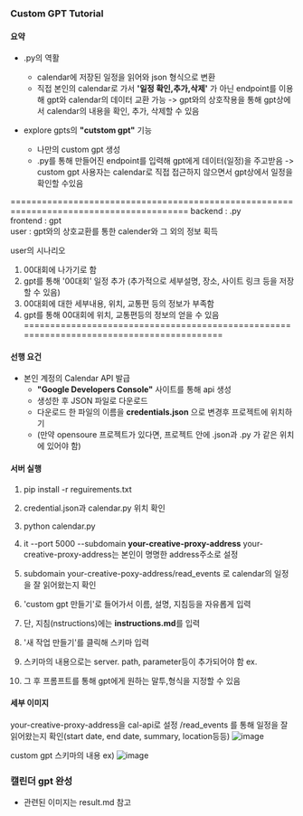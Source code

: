 ### Custom GPT Tutorial

#### 요약
- .py의 역활
  - calendar에 저장된 일정을 읽어와 json 형식으로 변환
  - 직접 본인의 calendar로 가서 **'일정 확인,추가,삭제'** 가 아닌 endpoint를 이용해 gpt와 calendar의 데이터 교환 가능
  -> gpt와의 상호작용을 통해 gpt상에서 calendar의 내용을 확인, 추가, 삭제할 수 있음

- explore gpts의 **"cutstom gpt"** 기능 
  - 나만의 custom gpt 생성 
  - .py를 통해 만들어진 endpoint를 입력해 gpt에게 데이터(일정)을 주고받음
    -> custom gpt 사용자는 calendar로 직접 접근하지 않으면서 gpt상에서 일정을 확인할 수있음

========================================================================================
backend : .py  
frontend : gpt  
user : gpt와의 상호교환를 통한 calender와 그 외의 정보 획득

user의 시나리오 
1) 00대회에 나가기로 함
2) gpt를 통해 '00대회' 일정 추가 (추가적으로 세부설명, 장소, 사이트 링크 등을 저장할 수 있음)
3) 00대회에 대한 세부내용, 위치, 교통편 등의 정보가 부족함
4) gpt를 통해 00대회에 위치, 교통편등의 정보의 얻을 수 있음
=========================================================================================

#### 선행 요건
- 본인 계정의 Calendar API 발급
    -  **"Google Developers Console"** 사이트를 통해 api 생성
    -  생성한 후 JSON 파일로 다운로드
    -  다운로드 한 파일의 이름을 **credentials.json** 으로 변경후 프로젝트에 위치하기
    -  (만약 opensoure 프로젝트가 있다면, 프로젝트 안에 .json과 .py 가 같은 위치에 있어야 함)

#### 서버 실행

1. pip install -r reguirements.txt
2. credential.json과 calendar.py 위치 확인
3. python calendar.py
4. it --port 5000 --subdomain **your-creative-proxy-address**
your-creative-proxy-address는 본인이 명명한 address주소로 설정

5. subdomain your-creative-poxy-address/read_events 로 calendar의 일정을 잘 읽어왔는지 확인
6. 'custom gpt 만들기'로 들어가서 이름, 설명, 지침등을 자유롭게 입력
7. 단, 지침(nstructions)에는 **instructions.md**를 입력
8. '새 작업 만들기'를 클릭해 스키마 입력
9. 스키마의 내용으로는 server. path, parameter등이 추가되어야 함
ex. 

10. 그 후 프롬프트를 통해 gpt에게 원하는 말투,형식을 지정할 수 있음 


#### 세부 이미지
your-creative-proxy-address을 cal-api로 설정 
/read_events 를 통해 일정을 잘 읽어왔는지 확인(start date, end date, summary, location등등)
![image](https://github.com/jii1n/opensource_project/assets/170122957/0fc3c08f-5700-48e1-94e0-035ae20ac930)

custom gpt 스키마의 내용
ex)
![image](https://github.com/jii1n/opensource_project/assets/170122957/83fd0ce2-b3f9-47f9-8d43-8ee7e02a5a17)

### 캘린더 gpt 완성
- 관련된 이미지는 result.md 참고 
